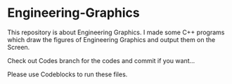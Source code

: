 # Engineering-Graphics
This repository is about Engineering Graphics.
I made some C++ programs which draw the figures of Engineering Graphics and output them on the Screen.



Check out Codes branch for the codes and commit if you want...


Please use Codeblocks to run these files.
